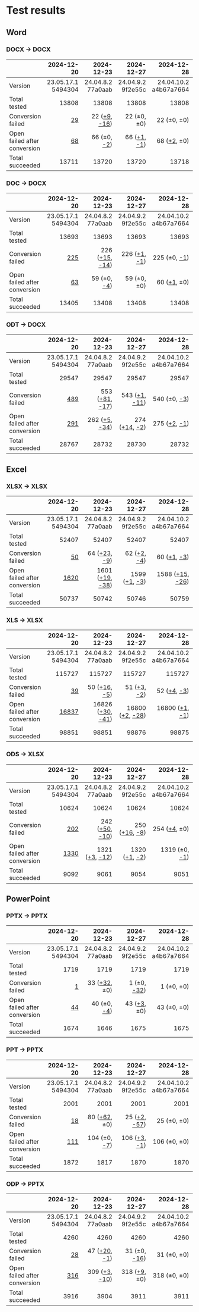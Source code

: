 
# Test results

## Word

### DOCX → DOCX

|  | 2024-12-20 | 2024-12-23 | 2024-12-27 | 2024-12-28 | 2025-01-26 | 
| :--- | ---: | ---: | ---: | ---: | ---: |
| Version | 23.05.17.1<br>5494304 | 24.04.8.2<br>77a0aab | 24.04.9.2<br>9f2e55c | 24.04.10.2<br>a4b67a7664 | 24.04.12.1<br>663fe346b8 |
| Total tested | 13808 | 13808 | 13808 | 13808 | 13811 |
| Conversion failed | [29](docx-0-CFplus.txt) | 22 ([+9](docx-1-CFplus.txt), [-16](docx-1-CFminus.txt)) | 22 (±0, ±0) | 22 (±0, ±0) | 26 ([+4](docx-4-CFplus.txt), ±0) |
| Open failed after conversion | [68](docx-0-OFCplus.txt) | 66 (±0, [-2](docx-1-OFCminus.txt)) | 66 ([+1](docx-2-OFCplus.txt), [-1](docx-2-OFCminus.txt)) | 68 ([+2](docx-3-OFCplus.txt), ±0) | 68 ([+1](docx-4-OFCplus.txt), [-1](docx-4-OFCminus.txt)) |
| Total succeeded | 13711 | 13720 | 13720 | 13718 | 13717 |

### DOC → DOCX

|  | 2024-12-20 | 2024-12-23 | 2024-12-27 | 2024-12-28 | 2025-01-26 | 
| :--- | ---: | ---: | ---: | ---: | ---: |
| Version | 23.05.17.1<br>5494304 | 24.04.8.2<br>77a0aab | 24.04.9.2<br>9f2e55c | 24.04.10.2<br>a4b67a7664 | 24.04.12.1<br>663fe346b8 |
| Total tested | 13693 | 13693 | 13693 | 13693 | 13691 |
| Conversion failed | [225](doc-0-CFplus.txt) | 226 ([+15](doc-1-CFplus.txt), [-14](doc-1-CFminus.txt)) | 226 ([+1](doc-2-CFplus.txt), [-1](doc-2-CFminus.txt)) | 225 (±0, [-1](doc-3-CFminus.txt)) | 226 ([+1](doc-4-CFplus.txt), ±0) |
| Open failed after conversion | [63](doc-0-OFCplus.txt) | 59 (±0, [-4](doc-1-OFCminus.txt)) | 59 (±0, ±0) | 60 ([+1](doc-3-OFCplus.txt), ±0) | 49 ([+1](doc-4-OFCplus.txt), [-12](doc-4-OFCminus.txt)) |
| Total succeeded | 13405 | 13408 | 13408 | 13408 | 13416 |

### ODT → DOCX

|  | 2024-12-20 | 2024-12-23 | 2024-12-27 | 2024-12-28 | 2025-01-26 | 
| :--- | ---: | ---: | ---: | ---: | ---: |
| Version | 23.05.17.1<br>5494304 | 24.04.8.2<br>77a0aab | 24.04.9.2<br>9f2e55c | 24.04.10.2<br>a4b67a7664 | 24.04.12.1<br>663fe346b8 |
| Total tested | 29547 | 29547 | 29547 | 29547 | 29547 |
| Conversion failed | [489](odt-0-CFplus.txt) | 553 ([+81](odt-1-CFplus.txt), [-17](odt-1-CFminus.txt)) | 543 ([+1](odt-2-CFplus.txt), [-11](odt-2-CFminus.txt)) | 540 (±0, [-3](odt-3-CFminus.txt)) | 546 ([+6](odt-4-CFplus.txt), ±0) |
| Open failed after conversion | [291](odt-0-OFCplus.txt) | 262 ([+5](odt-1-OFCplus.txt), [-34](odt-1-OFCminus.txt)) | 274 ([+14](odt-2-OFCplus.txt), [-2](odt-2-OFCminus.txt)) | 275 ([+2](odt-3-OFCplus.txt), [-1](odt-3-OFCminus.txt)) | 268 ([+2](odt-4-OFCplus.txt), [-9](odt-4-OFCminus.txt)) |
| Total succeeded | 28767 | 28732 | 28730 | 28732 | 28733 |

## Excel

### XLSX → XLSX

|  | 2024-12-20 | 2024-12-23 | 2024-12-27 | 2024-12-28 | 2025-01-26 | 
| :--- | ---: | ---: | ---: | ---: | ---: |
| Version | 23.05.17.1<br>5494304 | 24.04.8.2<br>77a0aab | 24.04.9.2<br>9f2e55c | 24.04.10.2<br>a4b67a7664 | 24.04.12.1<br>663fe346b8 |
| Total tested | 52407 | 52407 | 52407 | 52407 | 52407 |
| Conversion failed | [50](xlsx-0-CFplus.txt) | 64 ([+23](xlsx-1-CFplus.txt), [-9](xlsx-1-CFminus.txt)) | 62 ([+2](xlsx-2-CFplus.txt), [-4](xlsx-2-CFminus.txt)) | 60 ([+1](xlsx-3-CFplus.txt), [-3](xlsx-3-CFminus.txt)) | 66 ([+7](xlsx-4-CFplus.txt), [-1](xlsx-4-CFminus.txt)) |
| Open failed after conversion | [1620](xlsx-0-OFCplus.txt) | 1601 ([+19](xlsx-1-OFCplus.txt), [-38](xlsx-1-OFCminus.txt)) | 1599 ([+1](xlsx-2-OFCplus.txt), [-3](xlsx-2-OFCminus.txt)) | 1588 ([+15](xlsx-3-OFCplus.txt), [-26](xlsx-3-OFCminus.txt)) | 1427 ([+1](xlsx-4-OFCplus.txt), [-162](xlsx-4-OFCminus.txt)) |
| Total succeeded | 50737 | 50742 | 50746 | 50759 | 50914 |

### XLS → XLSX

|  | 2024-12-20 | 2024-12-23 | 2024-12-27 | 2024-12-28 | 2025-01-26 | 
| :--- | ---: | ---: | ---: | ---: | ---: |
| Version | 23.05.17.1<br>5494304 | 24.04.8.2<br>77a0aab | 24.04.9.2<br>9f2e55c | 24.04.10.2<br>a4b67a7664 | 24.04.12.1<br>663fe346b8 |
| Total tested | 115727 | 115727 | 115727 | 115727 | 115727 |
| Conversion failed | [39](xls-0-CFplus.txt) | 50 ([+16](xls-1-CFplus.txt), [-5](xls-1-CFminus.txt)) | 51 ([+3](xls-2-CFplus.txt), [-2](xls-2-CFminus.txt)) | 52 ([+4](xls-3-CFplus.txt), [-3](xls-3-CFminus.txt)) | 51 ([+3](xls-4-CFplus.txt), [-4](xls-4-CFminus.txt)) |
| Open failed after conversion | [16837](xls-0-OFCplus.txt) | 16826 ([+30](xls-1-OFCplus.txt), [-41](xls-1-OFCminus.txt)) | 16800 ([+2](xls-2-OFCplus.txt), [-28](xls-2-OFCminus.txt)) | 16800 ([+1](xls-3-OFCplus.txt), [-1](xls-3-OFCminus.txt)) | 10129 ([+1](xls-4-OFCplus.txt), [-6672](xls-4-OFCminus.txt)) |
| Total succeeded | 98851 | 98851 | 98876 | 98875 | 105547 |

### ODS → XLSX

|  | 2024-12-20 | 2024-12-23 | 2024-12-27 | 2024-12-28 | 2025-01-26 | 
| :--- | ---: | ---: | ---: | ---: | ---: |
| Version | 23.05.17.1<br>5494304 | 24.04.8.2<br>77a0aab | 24.04.9.2<br>9f2e55c | 24.04.10.2<br>a4b67a7664 | 24.04.12.1<br>663fe346b8 |
| Total tested | 10624 | 10624 | 10624 | 10624 | 10624 |
| Conversion failed | [202](ods-0-CFplus.txt) | 242 ([+50](ods-1-CFplus.txt), [-10](ods-1-CFminus.txt)) | 250 ([+16](ods-2-CFplus.txt), [-8](ods-2-CFminus.txt)) | 254 ([+4](ods-3-CFplus.txt), ±0) | 258 ([+5](ods-4-CFplus.txt), [-1](ods-4-CFminus.txt)) |
| Open failed after conversion | [1330](ods-0-OFCplus.txt) | 1321 ([+3](ods-1-OFCplus.txt), [-12](ods-1-OFCminus.txt)) | 1320 ([+1](ods-2-OFCplus.txt), [-2](ods-2-OFCminus.txt)) | 1319 (±0, [-1](ods-3-OFCminus.txt)) | 1301 (±0, [-18](ods-4-OFCminus.txt)) |
| Total succeeded | 9092 | 9061 | 9054 | 9051 | 9065 |

## PowerPoint

### PPTX → PPTX

|  | 2024-12-20 | 2024-12-23 | 2024-12-27 | 2024-12-28 | 2025-01-26 | 
| :--- | ---: | ---: | ---: | ---: | ---: |
| Version | 23.05.17.1<br>5494304 | 24.04.8.2<br>77a0aab | 24.04.9.2<br>9f2e55c | 24.04.10.2<br>a4b67a7664 | 24.04.12.1<br>663fe346b8 |
| Total tested | 1719 | 1719 | 1719 | 1719 | 1719 |
| Conversion failed | [1](pptx-0-CFplus.txt) | 33 ([+32](pptx-1-CFplus.txt), ±0) | 1 (±0, [-32](pptx-2-CFminus.txt)) | 1 (±0, ±0) | 1 (±0, ±0) |
| Open failed after conversion | [44](pptx-0-OFCplus.txt) | 40 (±0, [-4](pptx-1-OFCminus.txt)) | 43 ([+3](pptx-2-OFCplus.txt), ±0) | 43 (±0, ±0) | 43 (±0, ±0) |
| Total succeeded | 1674 | 1646 | 1675 | 1675 | 1675 |

### PPT → PPTX

|  | 2024-12-20 | 2024-12-23 | 2024-12-27 | 2024-12-28 | 2025-01-26 | 
| :--- | ---: | ---: | ---: | ---: | ---: |
| Version | 23.05.17.1<br>5494304 | 24.04.8.2<br>77a0aab | 24.04.9.2<br>9f2e55c | 24.04.10.2<br>a4b67a7664 | 24.04.12.1<br>663fe346b8 |
| Total tested | 2001 | 2001 | 2001 | 2001 | 2001 |
| Conversion failed | [18](ppt-0-CFplus.txt) | 80 ([+62](ppt-1-CFplus.txt), ±0) | 25 ([+2](ppt-2-CFplus.txt), [-57](ppt-2-CFminus.txt)) | 25 (±0, ±0) | 33 ([+12](ppt-4-CFplus.txt), [-4](ppt-4-CFminus.txt)) |
| Open failed after conversion | [111](ppt-0-OFCplus.txt) | 104 (±0, [-7](ppt-1-OFCminus.txt)) | 106 ([+3](ppt-2-OFCplus.txt), [-1](ppt-2-OFCminus.txt)) | 106 (±0, ±0) | 410 ([+305](ppt-4-OFCplus.txt), [-1](ppt-4-OFCminus.txt)) |
| Total succeeded | 1872 | 1817 | 1870 | 1870 | 1558 |

### ODP → PPTX

|  | 2024-12-20 | 2024-12-23 | 2024-12-27 | 2024-12-28 | 2025-01-26 | 
| :--- | ---: | ---: | ---: | ---: | ---: |
| Version | 23.05.17.1<br>5494304 | 24.04.8.2<br>77a0aab | 24.04.9.2<br>9f2e55c | 24.04.10.2<br>a4b67a7664 | 24.04.12.1<br>663fe346b8 |
| Total tested | 4260 | 4260 | 4260 | 4260 | 4260 |
| Conversion failed | [28](odp-0-CFplus.txt) | 47 ([+20](odp-1-CFplus.txt), [-1](odp-1-CFminus.txt)) | 31 (±0, [-16](odp-2-CFminus.txt)) | 31 (±0, ±0) | 34 ([+3](odp-4-CFplus.txt), ±0) |
| Open failed after conversion | [316](odp-0-OFCplus.txt) | 309 ([+3](odp-1-OFCplus.txt), [-10](odp-1-OFCminus.txt)) | 318 ([+9](odp-2-OFCplus.txt), ±0) | 318 (±0, ±0) | 519 ([+213](odp-4-OFCplus.txt), [-12](odp-4-OFCminus.txt)) |
| Total succeeded | 3916 | 3904 | 3911 | 3911 | 3707 |

